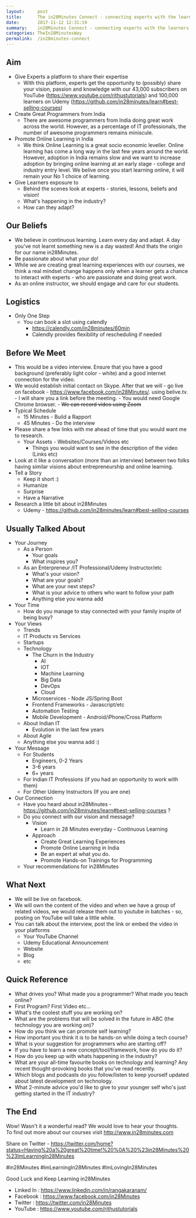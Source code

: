 ```yaml
---
layout:     post
title:      The in28Minutes Connect - connecting experts with the learners
date:       2017-11-12 12:31:19
summary:    in28Minutes Connect - connecting experts with the learners. 
categories: TheIn28MinutesWay
permalink:  /in28minutes-connect
---
```


## Aim

- Give Experts a platform to share their expertise
	- With this platform, experts get the opportunity to (possibly) share your vision, passion and knowledge with our  43,000 subscribers on YouTube (https://www.youtube.com/rithustutorials) and 100,000 learners on Udemy (https://github.com/in28minutes/learn#best-selling-courses)
- Create Great Programmers from India
	- There are awesome programmers from India doing great work across the world. However, as a percentage of IT professionals, the number of awesome programmers remains miniscule.
- Promote Online Learning in India
	- We think Online Learning is a great socio economic leveller. Online learning has come a long way in the last few years around the world. However, adoption in India remains slow and we want to increase adoption by bringing online learning at an early stage - college and industry entry level. We belive once you start learning online, it will remain your No 1 choice of learning.
- Give Learners exposure to 
	- Behind the scenes look at experts - stories, lessons, beliefs and vision!
	- What's happening in the industry?
	- How can they adapt?

## Our Beliefs

- We believe in continuous learning. Learn every day and adapt. A day you've not learnt something new is a day wasted! And thats the origin for our name in28Minutes.
- Be passionate about what your do!
- While we are creating great learning experiences with our courses, we think a real mindset change happens only when a learner gets a chance to interact with experts - who are passionate and doing great work.
- As an online instructor, we should engage and care for our students.


## Logistics

- Only One Step
	- You can book a slot using calendly 
		- https://calendly.com/in28minutes/60min
		- Calendly provides flexibility of rescheduling if needed

## Before We Meet

- This would be a video interview. Ensure that you have a good background (preferably light color - white) and a good internet connection for the video.
- We would establish initial contact on Skype.  After that we will 
      - go live on facebook - https://www.facebook.com/in28Minutes/. using belive.tv.
      	- I will share you a link before the meeting. 
      	- You would need Google Chrome browser. 
      	- ~~We can record video using Zoom~~
- Typical Schedule
	- 15 Minutes - Build a Rapport
	- 45 Minutes - Do the interview
- Please share a few links with me ahead of time that you would want me to research.
	- Your Assets - Websites/Courses/Videos etc
		- Things you would want to see in the description of the video (Links etc)
- Look at it like a conversation (more than an interview) between two folks having similar visions about entrepreneurship and online learning.
- Tell a Story
	- Keep it short :)
	- Humanize
	- Surprise
	- Have a Narrative
- Research a little bit about in28Minutes
	- Udemy - https://github.com/in28minutes/learn#best-selling-courses 

## Usually Talked About

- Your Journey
	- As a Person
		- Your goals
		- What inspires you?
	- As an Enterpreneur /IT Professional/Udemy Instructor/etc
		- What's your vision?
		- What are your goals?
		- What are your next steps?
		- What is your advice to others who want to follow your path
		- Anything else you wanna add
- Your Time
	- How do you manage to stay connected with your family inspite of being busy?
- Your Views
	- Trends
	- IT Products vs Services
	- Startups	
	- Technology
		- The Churn in the Industry
			- AI
			- IOT
			- Machine Learning
			- Big Data
			- DevOps
			- Cloud
		- Microservices - Node JS/Spring Boot
		- Frontend Frameworks - Javascript/etc
		- Automation Testing
		- Mobile Development - Android/iPhone/Cross Platform
	- About Indian IT
		- Evolution in the last few years
	- About Agile
	- Anything else you wanna add :)
- Your Message
	- For Students
		- Engineers, 0-2 Years
		- 3-6 years
		- 6+ years
	- For Indian IT Professions (if you had an opportunity to work with them) 
	- For Other Udemy Instructors (If you are one)
- Our Connection
	- Have you heard about in28Minutes - https://github.com/in28minutes/learn#best-selling-courses ?
	- Do you connect with our vision and message?
		- Vision
			- Learn in 28 Minutes everyday - Continuous Learning
		- Approach
			- Create Great Learning Experiences
			- Promote Online Learning in India
			- Be an expert at what you do.
			- Promote Hands-on Trainings for Programming
	- Your recommendations for in28Minutes

## What Next

- We will be live on facebook. 
- We will own the content of the video and when we have a group of related videos, we would release them out to youtube in batches - so, posting on YouTube will take a little while.
- You can talk about the interview, post the link or embed the video in your platforms
   - Your YouTube Channel
   - Udemy Educational Announcement
   - Website
   - Blog
   - etc

## Quick Reference
- What drives you? What made you a programmer? What made you teach online?
- First Program? First Video etc...
- What's the coolest stuff you are working on?
- What are the problems that will be solved in the future in ABC (the technology you are working on)?
- How do you think we can promote self learning?
- How important you think it is to be hands-on while doing a tech course?
- What is your suggestion for programmers who are starting off?
- If you have to learn a new concept/tool/framework, how do you do it?
- How do you keep up with whats happening in the industry?
- What are your all-time favourite books on technology and learning? Any recent thought-provoking books that you've read recently.
- Which blogs and podcasts do you follow/listen to keep yourself updated about latest development on technology.
- What 2-minute advice you'd like to give to your younger self who's just getting started in the IT industry?

## The End

Wow! Wasn't it a wonderful read? We would love to hear your thoughts.  
To find out more about our courses visit http://www.in28minutes.com

Share on Twitter - https://twitter.com/home?status=Having%20a%20great%20time!%20%0A%20%23in28Minutes%20%23ImLearningIn28Minutes

#in28Minutes #ImLearningIn28Minutes #ImLovingIn28Minutes 

Good Luck and Keep Learning in28Minutes
- Linked In : https://www.linkedin.com/in/rangakaranam/​
- Facebook  : https://www.facebook.com/in28Minutes​
- Twitter   : https://twitter.com/in28Minutes​
- YouTube   : https://www.youtube.com/rithustutorials​
​